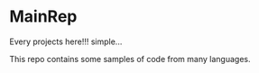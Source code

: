 # MainRep
Every projects here!!! simple...

This repo contains some samples of code from many languages.
